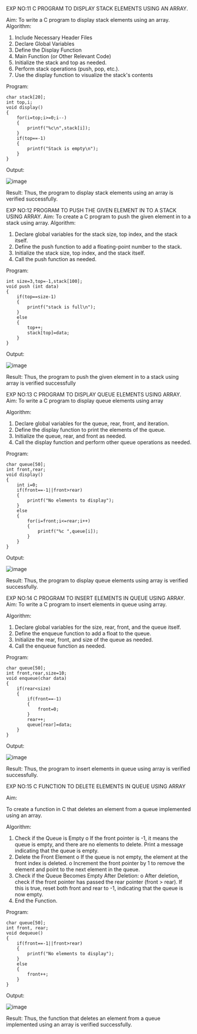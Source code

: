 EXP NO:11 C PROGRAM TO DISPLAY STACK ELEMENTS USING AN ARRAY.

Aim:
To write a C program to display stack elements using an array.
Algorithm:
1.	Include Necessary Header Files
2.	Declare Global Variables
3.	Define the Display Function
4.	Main Function (or Other Relevant Code)
5.	Initialize the stack and top as needed.
6.	Perform stack operations (push, pop, etc.).
7.	Use the display function to visualize the stack's contents
 
Program:
```
char stack[20];
int top,i;
void display()
{
    for(i=top;i>=0;i--)
    {
        printf("%c\n",stack[i]);
    }
    if(top==-1)
    {
        printf("Stack is empty\n");
    }
}
```

Output:

![image](https://github.com/user-attachments/assets/9ee2af54-976b-4fb8-8268-49ee2ced7787)




Result:
Thus, the program to display stack elements using an array is verified successfully.
 

EXP NO:12  PROGRAM TO PUSH THE GIVEN ELEMENT IN TO A STACK USING ARRAY.
Aim:
To create a C program to push the given element in to a stack using array.
Algorithm:
1.	Declare global variables for the stack size, top index, and the stack itself.
2.	Define the push function to add a floating-point number to the stack.
3.	Initialize the stack size, top index, and the stack itself.
4.	Call the push function as needed.
 
Program:
```
int size=3,top=-1,stack[100];
void push (int data)
{
    if(top==size-1)
    {
        printf("stack is full\n");
    }
    else
    {
        top++;
        stack[top]=data;
    }
}
```

Output:

![image](https://github.com/user-attachments/assets/1ca70c5a-a8d8-40d6-bc32-29c927cd8572)





Result:
Thus, the program to push the given element in to a stack using array is verified successfully


 
EXP NO:13 C PROGRAM TO DISPLAY QUEUE ELEMENTS USING ARRAY.
Aim:
To write a C program to display queue elements using array

Algorithm:
1.	Declare global variables for the queue, rear, front, and iteration.
2.	Define the display function to print the elements of the queue.
3.	Initialize the queue, rear, and front as needed.
4.	Call the display function and perform other queue operations as needed.
 
Program:
```
char queue[50];
int front,rear;
void display()
{
    int i=0;
    if(front==-1||front>rear)
    {
        printf("No elements to display");
    }
    else
    {
        for(i=front;i<=rear;i++)
        {
            printf("%c ",queue[i]);
        }
    }
}
```

Output:

![image](https://github.com/user-attachments/assets/79973948-9a8d-4142-b3c0-a98ab17253ed)



Result:
Thus, the program to display queue elements using array is verified successfully.


 
EXP NO:14 C PROGRAM TO INSERT ELEMENTS IN QUEUE USING ARRAY.
Aim:
To write a C program to insert elements in queue using array.

Algorithm:
1.	Declare global variables for the size, rear, front, and the queue itself.
2.	Define the enqueue function to add a float to the queue.
3.	Initialize the rear, front, and size of the queue as needed.
4.	Call the enqueue function as needed.

Program:
```
char queue[50];
int front,rear,size=10;
void enqueue(char data)
{
    if(rear<size)
    {
        if(front==-1)
        {
            front=0;
        }
        rear++;
        queue[rear]=data;
    }
}
```
Output:

![image](https://github.com/user-attachments/assets/592ef12f-869d-45bf-b8d0-5b80acf6b1e4)


Result:
Thus, the program to insert elements in queue using array is verified successfully.



 
EXP NO:15 C FUNCTION TO DELETE ELEMENTS IN QUEUE USING ARRAY



Aim:

To create a function in C that deletes an element from a queue implemented using an array.

Algorithm:

1.	Check if the Queue is Empty
o	If the front pointer is -1, it means the queue is empty, and there are no elements to delete. Print a message indicating that the queue is empty.
2.	Delete the Front Element
o	If the queue is not empty, the element at the front index is deleted.
o	Increment the front pointer by 1 to remove the element and point to the next element in the queue.
3.	Check if the Queue Becomes Empty After Deletion:
o	After deletion, check if the front pointer has passed the rear pointer (front > rear). If this is true, reset both front and rear to -1, indicating that the queue is now empty.
4.	End the Function.



Program:
```
char queue[50];
int front, rear;
void dequeue()
{
    if(front==-1||front>rear)
    {
        printf("No elements to display");
    }
    else
    {
        front++;
    }
}
```


Output:

![image](https://github.com/user-attachments/assets/05098617-e5bf-490d-ba74-2e3542aa1fed)




Result:
Thus, the function that deletes an element from a queue implemented using an array is verified successfully.
